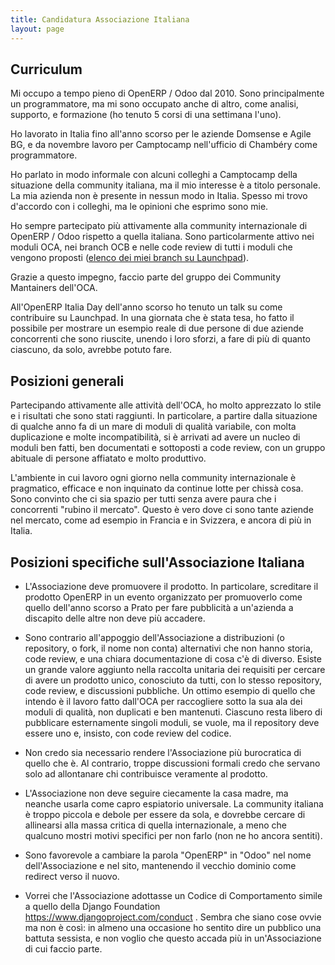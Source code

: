 ```yaml
---
title: Candidatura Associazione Italiana
layout: page
---
```

## Curriculum

Mi occupo a tempo pieno di OpenERP / Odoo dal 2010. Sono principalmente un programmatore, ma mi sono occupato anche di altro, come analisi, supporto, e formazione (ho tenuto 5 corsi di una settimana l'uno).

Ho lavorato in Italia fino all'anno scorso per le aziende Domsense e Agile BG, e da novembre lavoro per Camptocamp nell'ufficio di Chambéry come programmatore.

Ho parlato in modo informale con alcuni colleghi a Camptocamp della situazione della community italiana, ma il mio interesse è a titolo personale. La mia azienda non è presente in nessun modo in Italia. Spesso mi trovo d'accordo con i colleghi, ma le opinioni che esprimo sono mie.

Ho sempre partecipato più attivamente alla community internazionale di OpenERP / Odoo rispetto a quella italiana. Sono particolarmente attivo nei moduli OCA, nei branch OCB e nelle code review di tutti i moduli che vengono proposti ([elenco dei miei branch su Launchpad](https://code.launchpad.net/~lpistone/+registeredbranches?field.lifecycle=ALL)).

Grazie a questo impegno, faccio parte del gruppo dei Community Mantainers dell'OCA.

All'OpenERP Italia Day dell'anno scorso ho tenuto un talk su come contribuire su Launchpad. In una giornata che è stata tesa, ho fatto il possibile per mostrare un esempio reale di due persone di due aziende concorrenti che sono riuscite, unendo i loro sforzi, a fare di più di quanto ciascuno, da solo, avrebbe potuto fare.

## Posizioni generali

Partecipando attivamente alle attività dell'OCA, ho molto apprezzato lo stile e i risultati che sono stati raggiunti. In particolare, a partire dalla situazione di qualche anno fa di un mare di moduli di qualità variabile, con molta duplicazione e molte incompatibilità, si è arrivati ad avere un nucleo di moduli ben fatti, ben documentati e sottoposti a code review, con un gruppo abituale di persone affiatato e molto produttivo. 

L'ambiente in cui lavoro ogni giorno nella community internazionale è pragmatico, efficace e non inquinato da continue lotte per chissà cosa. Sono convinto che ci sia spazio per tutti senza avere paura che i concorrenti "rubino il mercato". Questo è vero dove ci sono tante aziende nel mercato, come ad esempio in Francia e in Svizzera, e ancora di più in Italia.

## Posizioni specifiche sull'Associazione Italiana

- L'Associazione deve promuovere il prodotto. In particolare, screditare il prodotto OpenERP in un evento organizzato per promuoverlo come quello dell'anno scorso a Prato per fare pubblicità a un'azienda a discapito delle altre non deve più accadere.

- Sono contrario all'appoggio dell'Associazione a distribuzioni (o repository, o fork, il nome non conta) alternativi che non hanno storia, code review, e una chiara documentazione di cosa c'è di diverso. Esiste un grande valore aggiunto nella raccolta unitaria dei requisiti per cercare di avere un prodotto unico, conosciuto da tutti, con lo stesso repository, code review, e discussioni pubbliche. Un ottimo esempio di quello che intendo è il lavoro fatto dall'OCA per raccogliere sotto la sua ala dei moduli di qualità, non duplicati e ben mantenuti. Ciascuno resta libero di pubblicare esternamente singoli moduli, se vuole, ma il repository deve essere uno e, insisto, con code review del codice.

- Non credo sia necessario rendere l'Associazione più burocratica di quello che è. Al contrario, troppe discussioni formali credo che servano solo ad allontanare chi contribuisce veramente al prodotto.

- L'Associazione non deve seguire ciecamente la casa madre, ma neanche usarla come capro espiatorio universale. La community italiana è troppo piccola e debole per essere da sola, e dovrebbe cercare di allinearsi alla massa critica di quella internazionale, a meno che qualcuno mostri motivi specifici per non farlo (non ne ho ancora sentiti).

- Sono favorevole a cambiare la parola "OpenERP" in "Odoo" nel nome dell'Associazione e nel sito, mantenendo il vecchio dominio come redirect verso il nuovo.

- Vorrei che l'Associazione adottasse un Codice di Comportamento simile a quello della Django Foundation https://www.djangoproject.com/conduct . Sembra che siano cose ovvie ma non è così: in almeno una occasione ho sentito dire un pubblico una battuta sessista, e non voglio che questo accada più in un'Associazione di cui faccio parte.
